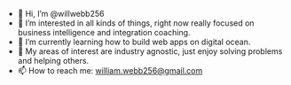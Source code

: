 - 👋 Hi, I’m @willwebb256
- 👀 I’m interested in all kinds of things, right now really focused on business intelligence and integration coaching.
- 🌱 I’m currently learning how to build web apps on digital ocean.
- 💞️ My areas of interest are industry agnostic, just enjoy solving problems and helping others. 
- 📫 How to reach me: william.webb256@gmail.com 

<!---
willwebb256/willwebb256 is a ✨ special ✨ repository because its `README.md` (this file) appears on your GitHub profile.
You can click the Preview link to take a look at your changes.
--->
